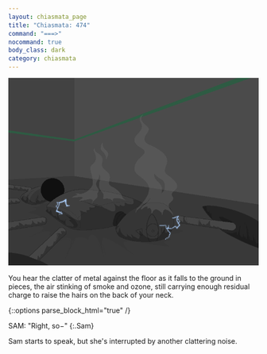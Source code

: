 ```yaml
---
layout: chiasmata_page
title: "Chiasmata: 474"
command: "===>"
nocommand: true
body_class: dark
category: chiasmata
---
```


![474](/chiasmata/images/narrative/472.png)

You hear the clatter of metal against the floor as it falls to the ground in pieces, the air stinking of smoke and ozone, still carrying enough residual charge to raise the hairs on the back of your neck.

{::options parse_block_html="true" /}
<div class="dialogue">
SAM: "Right, so−" 
{:.Sam}
</div>

Sam starts to speak, but she's interrupted by another clattering noise.
